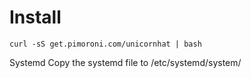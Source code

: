 




# Install

```
curl -sS get.pimoroni.com/unicornhat | bash
```





Systemd
Copy the systemd file to /etc/systemd/system/


